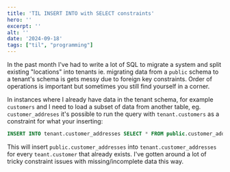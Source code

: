 ```yaml
---
title: 'TIL INSERT INTO with SELECT constraints'
hero: ''
excerpt: ''
alt: ''
date: '2024-09-18'
tags: ["til", "programming"]
---
```


In the past month I've had to write a lot of SQL to migrate a system and split existing "locations" into tenants ie. migrating data from a `public` schema to a tenant's schema is gets messy due to foreign key constraints. Order of operations is important but sometimes you still find yourself in a corner. 

 In instances where I already have data in the tenant schema, for example `customers` and I need to load a subset of data from another table, eg. `customer_addreses` it's possible to run the query with `tenant.customers` as a constraint for what your inserting:
 
```sql
INSERT INTO tenant.customer_addresses SELECT * FROM public.customer_addresses AS pc WHERE EXISTS (SELECT 1 FROM tenant.customers AS tc WHERE tc.id == pc.customer_id)
```
 
This will insert `public.customer_addresses` into `tenant.customer_addresses` for every `teant.customer` that already exists. I've gotten around a lot of tricky constraint issues with missing/incomplete data this way.
